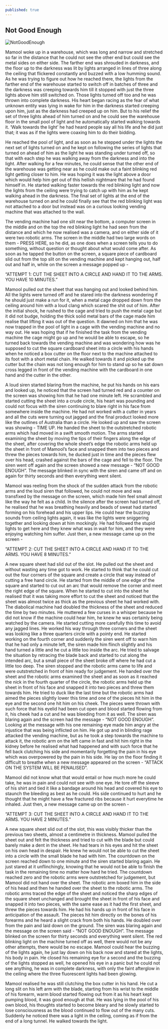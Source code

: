 ```yaml
---
published: true
---
```

## Not Good Enough

![NotGoodEnough](/images/NotGoodEnough.jpg)

Mamool woke up in a warehouse, which was long and narrow and stretched so far in the distance that he could not see the other end but could see the metal sides on either side. The farther end was shrouded in darkness, and the floor up to the darkness was lit by lights arranged in lines of three along the ceiling that flickered constantly and buzzed with a low humming sound. As he was trying to figure out how he reached there, the lights from the farther end of the warehouse started to switch off in batches of three and the darkness was creeping towards him till it stopped with just the three lights above him still switched on. Those lights turned off too and he was thrown into complete darkness. His heart began racing as the fear of what unknown entity was lying in wake for him in the darkness started creeping upon him, just as the darkness had creeped up on him. But to his relief the set of three lights ahead of him turned on and he could see the warehouse floor in the small pool of light and he automatically started walking towards it. ‘Walk towards the light’ he had heard people say all his life and he did just that; it was as if the lights were coaxing him to do their bidding. 

He reached the pool of light, and as soon as he stepped under the lights the next set of lights turned on and he kept on following the series of lights that turned on ahead of him as the light he was standing under turned off, so that with each step he was walking away from the darkness and into the light. After walking for a few minutes, he could sense that the other end of the warehouse was getting near as he could make out a faint blinking red light getting closer to him. He was hoping it was the light above a door which would help him get out of this hellish nightmare that he had found himself in. He started walking faster towards the red blinking light and now the lights from the ceiling were trying to catch up with him as he kept walking ahead in the darkness. The final set of lights at the end of the warehouse turned on and he could finally see that the red blinking light was not attached to a door but instead was on a curious looking vending machine that was attached to the wall. 

The vending machine had one slit near the bottom, a computer screen in the middle and on the top the red blinking light he had seen from the distance and which he now realised was a camera, and on either side of it were two robotic arms. The screen in the middle had two large words on them - PRESS HERE, so he did, as one does when a screen tells you to do something, without question or thought about what would come after. As soon as he tapped the button on the screen, a square piece of cardboard slid out from the top slit on the vending machine and kept hanging out, half out and half in, while on the screen a message popped up - 

“ATTEMPT 1: CUT THE SHEET INTO A CIRCLE AND HAND IT TO THE ARMS. 
YOU HAVE 10 MINUTES.” 

Mamool pulled out the sheet that was hanging out and looked behind him. All the lights were turned off and he stared into the darkness wondering if he should just make a run for it, when a metal cage dropped down from the ceiling around him with a loud clang which scared the shit out of him. After the initial shock, he rushed to the cage and tried to push the metal cage but it did not budge, holding the thick solid metal bars of the cage made him realise that lifting it was out of the question. It dawned on him that he was now trapped in the pool of light in a cage with the vending machine and no way out. He was hoping that if he finished the task from the vending machine the cage might go up and he would be able to escape, so he turned back towards the vending machine and was wondering how was he supposed to cut the square cardboard sheet into a circle with his hands when he noticed a box cutter on the floor next to the machine attached to its foot with a short metal chain. He walked towards it and picked up the cutter but the chain was not long enough for him to stand up so he sat down cross legged in front of the vending machine with the cardboard in one hand and the cutter in the other. 

A loud siren started blaring from the machine, he put his hands on his ears and looked up, he noticed that the screen had turned red and a counter on the screen was showing him that he had one minute left. He scrambled and started cutting the sheet into a crude circle, his heart was pounding and could not focus with the siren continuing to blare right in his face from somewhere inside the machine. He had not worked with a cutter in years and all the cuts were turning out jagged and the final product looked more like the outlines of Australia than a circle. He looked up and saw the screen was showing - TIME UP. He handed the sheet to the outstretched robotic arms which had moved in a swift smooth motion. The arms started examining the sheet by moving the tips of their fingers along the edge of the sheet, after covering the whole sheet’s edge the robotic arms held up the sheet in front of Mamool’s face and snapped them into two pieces and threw the pieces towards him, he ducked just in time and the pieces flew over his head, crashed against the bars of the cage and fell to the floor. The siren went off again and the screen showed a new message - “NOT GOOD ENOUGH”. The message blinked in sync with the siren and came off and on again for thirty seconds and then everything went silent. 

Mamool was reeling from the shock of the sudden attack from the robotic arms and the loud siren that followed, he could not move and was transfixed by the message on the screen, which made him feel small almost like the way he felt as a child. In the silence after the screen had turned off, he realised that he was breathing heavily and beads of sweat had started forming on his forehead and his upper lips. He could hear the buzzing sounds from ceiling lights again, it was like the lights were sniggering together and looking down at him mockingly. He had followed the stupid lights to get here and they knew what was in wait for him, and they were enjoying watching him suffer. Just then, a new message came up on the screen -

“ATTEMPT 2: CUT THE SHEET INTO A CIRCLE AND HAND IT TO THE ARMS. 
YOU HAVE 8 MINUTES.”

A new square sheet had slid out of the slot. He pulled out the sheet and without wasting any time got to work. He started to think that he could cut out the four corners of the square and create a circle that way instead of cutting a free hand circle. He started from the middle of one edge of the square and started to cut out an arc that would remove the corner and meet the right edge of the square. When he started to cut into the sheet he realised that it was taking more effort to cut the sheet and noticed that the sheet was almost twice as thick as the previous sheet he had worked with. The diabolical machine had doubled the thickness of the sheet and reduced the time by two minutes. He muttered a few curses in a whisper because he did not know if the machine could hear him, he knew he was certainly being watched by the camera. He started cutting more carefully this time to avoid any jagged lines. He worked his way through three corners and the sheet was looking like a three quarters circle with a pointy end. He started working on the fourth corner and suddenly the siren went off to warn him that he had only a minute left, the siren made him flinch slightly and his hand turned a little and he cut a little too inside the arc. He tried to salvage the situation by retracing the blade back and started to cut along the intended arc, but a small piece of the sheet broke off where he had cut a little too deep. The siren stopped and the robotic arms came to life and were outstretched in front of him ready for judgement. He handed over the sheet and the robotic arms examined the sheet and as soon as it reached the nick in the fourth quarter of the circle, the robotic arms held up the sheet in front of his face and snapped it into two pieces and threw them towards him. He tried to duck like the last time but the robotic arms had aimed the pieces slightly lower this time and one of the pieces hit him in the eye and the second one hit him on his cheek. The pieces were thrown with such force that his eyelid had been cut open and blood started flowing from it, his cheek had a cut and he was bleeding from it as well. The siren was blaring again and the screen had the message - “NOT GOOD ENOUGH”. Looking at the message with his one remaining eye made him angry at the injustice that was being inflicted on him. He got up and in blinding rage attacked the vending machine, but as he took a step towards the machine to attack it, the robotic arm on the left came in fast and hit him right in the kidney before he realised what had happened and with such force that he fell back clutching his side and momentarily forgetting the pain in his eye which was overpowered by the pain in his side. He lay on the floor finding it difficult to breathe when a new message appeared on the screen - “ATTACK ON THE SYSTEM WILL BE PENALISED”. 

Mamool did not know what that would entail or how much more he could take, he was in pain and could not see with one eye. He tore off the sleeve of his shirt and tied it like a bandage around his head and covered his eye to staunch the bleeding as best as he could. His side continued to hurt and he thought that he might have a few fractured ribs because it hurt everytime he inhaled. Just then, a new message came up on the screen -

“ATTEMPT 3: CUT THE SHEET INTO A CIRCLE AND HAND IT TO THE ARMS. 
YOU HAVE 2 MINUTES.”

A new square sheet slid out of the slot, this was visibly thicker than the previous two sheets, almost a centimetre in thickness. Mamool pulled the sheet out and felt the thickness and tried to cut with the blade but could barely make a dent in the sheet. He had tears in his eyes and hit the sheet on his own head in despair. He knew he would not be able to cut the sheet into a circle with the small blade he had with him. The countdown on the screen reached down to one minute and the siren started blaring again. He just stared at it unflinchingly, knowing that he would not be able to finish the task in the remaining time no matter how hard he tried. The countdown reached zero and the robotic arms were outstretched for judgement, but Mamool did not hand over the sheet. The robotic arm boxed him in the side of his head and then he handed over the sheet to the robotic arms. The robotic arms traced the edge of the sheet and noticed the sharp edges of the square sheet unchanged and brought the sheet in front of his face and snapped it into two pieces, with the same ease as it had the first sheet, and threw the pieces towards him. He had his hands up in front of his face in anticipation of the assault. The pieces hit him directly on the bones of his forearms and he heard a slight crack from both his hands. He doubled over from the pain and laid down on the ground. The siren was blaring again and the message on the screen said - “NOT GOOD ENOUGH”. The message blinked on the screen for thirty seconds and everything went silent. The red blinking light on the machine turned off as well, there would not be any other attempts, there would be no escape. Mamool could hear the buzzing of the lights again, he just lay down on his back now and stared at the lights, his body in pain. He closed his remaining eye for a second and the buzzing of the lights stopped as well, he opened his eye in a panic but he could not see anything, he was in complete darkness, with only the faint afterglow in the ceiling where the three fluorescent lights had been glowing. 

Mamool realised he was still clutching the box cutter in his hand. He cut a long slit on his left arm with the blade, starting from his wrist to the middle of his forearm, warm blood started flowing out from it as his heart kept pumping blood, it was good enough at that. He was lying in the pool of his own blood, his thoughts started to become bleary and he slowly started to lose consciousness as the blood continued to flow out of the many cuts. Suddenly he noticed there was a light in the ceiling, coming as if from the end of a long tunnel. He walked towards the light.
